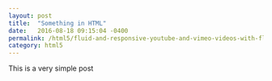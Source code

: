 ```yaml
---
layout: post
title:  "Something in HTML"
date:   2016-08-18 09:15:04 -0400
permalink: /html5/fluid-and-responsive-youtube-and-vimeo-videos-with-fluidvids-js/
category: html5
---
```


This is a very simple post
